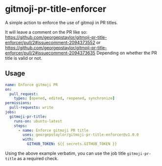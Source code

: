 # gitmoji-pr-title-enforcer

A simple action to enforce the use of gitmoji in PR titles.

It will leave a comment on the PR like so:
https://github.com/georgepstaylor/gitmoji-pr-title-enforcer/pull/2#issuecomment-2094373552
or 
https://github.com/georgepstaylor/gitmoji-pr-title-enforcer/pull/2#issuecomment-2094373635
Depending on whether the PR title is valid or not.

## Usage
```yaml
name: Enforce gitmoji PR
on:
  pull_request:
    types: [opened, edited, reopened, synchronize]
permissions:
  pull-requests: write
jobs:
  gitmoji-pr-title:
    runs-on: ubuntu-latest
    steps:
      - name: Enforce gitmoji PR title
        uses: georgepstaylor/gitmoji-pr-title-enforcer@v1.0.0
        with:
          GITHUB_TOKEN: ${{ secrets.GITHUB_TOKEN }}
```

Using the above example verbatim, you can use the job title `gitmoji-pr-title` as a required check.
